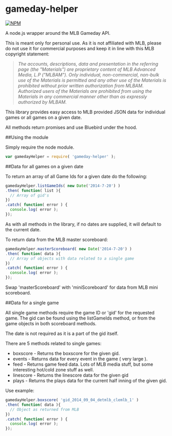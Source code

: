 gameday-helper
==============
[![NPM](https://nodei.co/npm/gameday-helper.png?compact=true)](https://nodei.co/npm/gameday-helper/)

A node.js wrapper around the MLB Gameday API.

This is meant only for personal use.  As it is not affiliated with MLB, please do not use it for commercial purposes and keep it in line with this MLB copyright statement:

>*The accounts, descriptions, data and presentation in the referring page (the "Materials") are proprietary content of MLB Advanced Media, L.P ("MLBAM"). Only individual, non-commercial, non-bulk use of the Materials is permitted and any other use of the Materials is prohibited without prior written authorization from MLBAM. Authorized users of the Materials are prohibited from using the Materials in any commercial manner other than as expressly authorized by MLBAM.*

This library provides easy access to MLB provided JSON data for individual games or all games on a given date.

All methods return promises and use Bluebird under the hood.

##Using the module

Simply require the node module.

```js
var gamedayHelper = require( 'gameday-helper' );
```

##Data for all games on a given date

To return an array of all Game Ids for a given date do the following:

```js
gamedayHelper.listGameIds( new Date('2014-7-20') )
.then( function( list ){
  // Array of gid's
})
.catch( function( error ) {
  console.log( error );
});
```
As with all methods in the library, if no dates are supplied, it will default to the current date.

To return data from the MLB master scoreboard:

```js
gamedayHelper.masterScoreboard( new Date('2014-7-20') )
.then( function( data ){
  // Array of objects with data related to a single game
})
.catch( function( error ) {
  console.log( error );
});
```

Swap 'masterScoreboard' with 'miniScoreboard' for data from MLB mini scoreboard.

##Data for a single game

All single game methods require the game ID or 'gid' for the requested game.  The gid can be found using the listGameIds method, or from the game objects in both scoreboard methods.

The date is not required as it is a part of the gid itself.

There are 5 methods related to single games:
- boxscore - Returns the boxscore for the given gid.
- events - Returns data for every event in the game ( very large ).
- feed - Returns game feed data.  Lots of MLB media stuff, but some interesting hot/cold zone stuff as well.
- linescore  - Returns the linescore data for the given gid
- plays - Returns the plays data for the current half inning of the given gid.

Use example:

```js
gamedayHelper.boxscore( 'gid_2014_09_04_detmlb_clemlb_1' )
.then( function( data ){
  // Object as returned from MLB
})
.catch( function( error ) {
  console.log( error );
});
```

